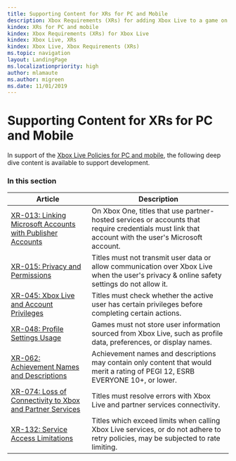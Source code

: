 ```yaml
---
title: Supporting Content for XRs for PC and Mobile
description: Xbox Requirements (XRs) for adding Xbox Live to a game on Windows or mobile.
kindex: XRs for PC and mobile
kindex: Xbox Requirements (XRs) for Xbox Live
kindex: Xbox Live, XRs
kindex: Xbox Live, Xbox Requirements (XRs)
ms.topic: navigation
layout: LandingPage
ms.localizationpriority: high
author: mlamaute
ms.author: migreen
ms.date: 11/01/2019
---
```


# Supporting Content for XRs for PC and Mobile

In support of the [Xbox Live Policies for PC and mobile](../live-policies-pc.md), the following deep dive content is available to support development.


### In this section

| Article | Description |
|---------|-------------|
| [XR-013: Linking Microsoft Accounts with Publisher Accounts](live-pc-xr013.md) | On Xbox One, titles that use partner-hosted services or accounts that require credentials must link that account with the user's Microsoft account. |
| [XR-015: Privacy and Permissions](live-pc-xr015.md) | Titles must not transmit user data or allow communication over Xbox Live when the user's privacy & online safety settings do not allow it. |
| [XR-045: Xbox Live and Account Privileges](live-pc-xr045.md) | Titles must check whether the active user has certain privileges before completing certain actions. |
| [XR-048: Profile Settings Usage](live-pc-xr048.md) | Games must not store user information sourced from Xbox Live, such as profile data, preferences, or display names. |
| [XR-062: Achievement Names and Descriptions](live-pc-xr062.md) | Achievement names and descriptions may contain only content that would merit a rating of PEGI 12, ESRB EVERYONE 10+, or lower. |
| [XR-074: Loss of Connectivity to Xbox and Partner Services](live-pc-xr074.md) | Titles must resolve errors with Xbox Live and partner services connectivity. |
| [XR-132: Service Access Limitations](live-pc-xr132.md) | Titles which exceed limits when calling Xbox Live services, or do not adhere to retry policies, may be subjected to rate limiting. |

<!-- {% jumppage its %} -->
